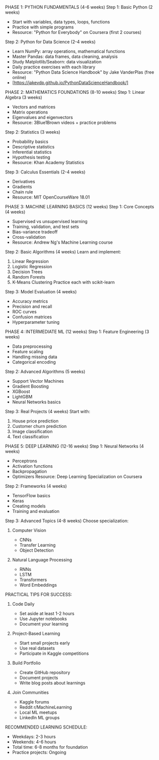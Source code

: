 PHASE 1: PYTHON FUNDAMENTALS (4-6 weeks)
Step 1: Basic Python (2 weeks)
- Start with variables, data types, loops, functions
- Practice with simple programs
- Resource: "Python for Everybody" on Coursera (first 2 courses)

Step 2: Python for Data Science (2-4 weeks)
- Learn NumPy: array operations, mathematical functions
- Master Pandas: data frames, data cleaning, analysis
- Study Matplotlib/Seaborn: data visualization
- Daily practice exercises with each library
- Resource: "Python Data Science Handbook" by Jake VanderPlas (free online)
- [https://jakevdp.github.io/PythonDataScienceHandbook/]

PHASE 2: MATHEMATICS FOUNDATIONS (8-10 weeks)
Step 1: Linear Algebra (3 weeks)
- Vectors and matrices
- Matrix operations
- Eigenvalues and eigenvectors
- Resource: 3Blue1Brown videos + practice problems

Step 2: Statistics (3 weeks)
- Probability basics
- Descriptive statistics
- Inferential statistics
- Hypothesis testing
- Resource: Khan Academy Statistics

Step 3: Calculus Essentials (2-4 weeks)
- Derivatives
- Gradients
- Chain rule
- Resource: MIT OpenCourseWare 18.01

PHASE 3: MACHINE LEARNING BASICS (12 weeks)
Step 1: Core Concepts (4 weeks)
- Supervised vs unsupervised learning
- Training, validation, and test sets
- Bias-variance tradeoff
- Cross-validation
- Resource: Andrew Ng's Machine Learning course

Step 2: Basic Algorithms (4 weeks)
Learn and implement:
1. Linear Regression
2. Logistic Regression
3. Decision Trees
4. Random Forests
5. K-Means Clustering
Practice each with scikit-learn

Step 3: Model Evaluation (4 weeks)
- Accuracy metrics
- Precision and recall
- ROC curves
- Confusion matrices
- Hyperparameter tuning

PHASE 4: INTERMEDIATE ML (12 weeks)
Step 1: Feature Engineering (3 weeks)
- Data preprocessing
- Feature scaling
- Handling missing data
- Categorical encoding

Step 2: Advanced Algorithms (5 weeks)
- Support Vector Machines
- Gradient Boosting
- XGBoost
- LightGBM
- Neural Networks basics

Step 3: Real Projects (4 weeks)
Start with:
1. House price prediction
2. Customer churn prediction
3. Image classification
4. Text classification

PHASE 5: DEEP LEARNING (12-16 weeks)
Step 1: Neural Networks (4 weeks)
- Perceptrons
- Activation functions
- Backpropagation
- Optimizers
Resource: Deep Learning Specialization on Coursera

Step 2: Frameworks (4 weeks)
- TensorFlow basics
- Keras
- Creating models
- Training and evaluation

Step 3: Advanced Topics (4-8 weeks)
Choose specialization:
1. Computer Vision
   - CNNs
   - Transfer Learning
   - Object Detection

2. Natural Language Processing
   - RNNs
   - LSTM
   - Transformers
   - Word Embeddings

PRACTICAL TIPS FOR SUCCESS:
1. Code Daily
   - Set aside at least 1-2 hours
   - Use Jupyter notebooks
   - Document your learning

2. Project-Based Learning
   - Start small projects early
   - Use real datasets
   - Participate in Kaggle competitions

3. Build Portfolio
   - Create GitHub repository
   - Document projects
   - Write blog posts about learnings

4. Join Communities
   - Kaggle forums
   - Reddit r/MachineLearning
   - Local ML meetups
   - LinkedIn ML groups

RECOMMENDED LEARNING SCHEDULE:
- Weekdays: 2-3 hours
- Weekends: 4-6 hours
- Total time: 6-8 months for foundation
- Practice projects: Ongoing
